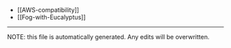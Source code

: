* [[AWS-compatibility]]
* [[Fog-with-Eucalyptus]]


*****
NOTE: this file is automatically generated. Any edits will be overwritten.

